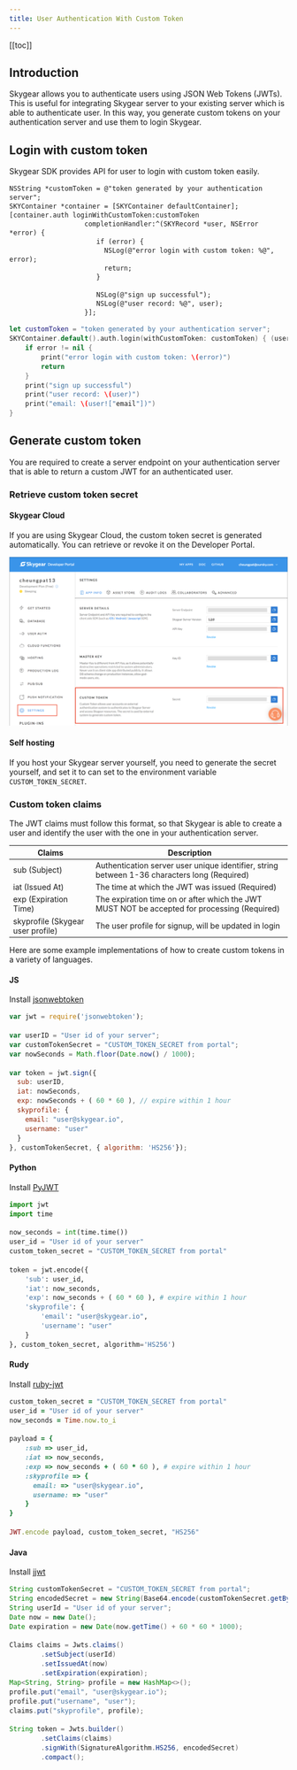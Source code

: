 ```yaml
---
title: User Authentication With Custom Token
---
```


[[toc]]

## Introduction

Skygear allows you to authenticate users using JSON Web Tokens (JWTs). This is
useful for integrating Skygear server to your existing server which is able to
authenticate user. In this way, you generate custom tokens on your
authentication server and use them to login Skygear.

## Login with custom token

Skygear SDK provides API for user to login with custom token easily.

```obj-c
NSString *customToken = @"token generated by your authentication server";
SKYContainer *container = [SKYContainer defaultContainer];
[container.auth loginWithCustomToken:customToken
                   completionHandler:^(SKYRecord *user, NSError *error) {
                      if (error) {
                        NSLog(@"error login with custom token: %@", error);
                        return;
                      }

                      NSLog(@"sign up successful");
                      NSLog(@"user record: %@", user);
                   }];
```

```swift
let customToken = "token generated by your authentication server";
SKYContainer.default().auth.login(withCustomToken: customToken) { (user, error) in
    if error != nil {
        print("error login with custom token: \(error)")
        return
    }
    print("sign up successful")
    print("user record: \(user)")
    print("email: \(user!["email"])")
}
```

## Generate custom token

You are required to create a server endpoint on your authentication server
that is able to return a custom JWT for an authenticated user.

### Retrieve custom token secret

#### Skygear Cloud

If you are using Skygear Cloud, the custom token secret is generated
automatically. You can retrieve or revoke it on the Developer Portal.

![Custom Token](/assets/common/custom-token.png)

#### Self hosting

If you host your Skygear server yourself, you need to generate the secret
yourself, and set it to can set to the environment variable
`CUSTOM_TOKEN_SECRET`.

### Custom token claims

The JWT claims must follow this format, so that Skygear is able to create a
user and identify the user with the one in your authentication server.

| Claims                                 | Description |
|----------------------------------------|-------------|
| sub (Subject)                          | Authentication server user unique identifier, string between 1-36 characters long (Required) |
| iat (Issued At)                        | The time at which the JWT was issued (Required) |
| exp (Expiration Time)                  | The expiration time on or after which the JWT MUST NOT be accepted for processing (Required) |
| skyprofile (Skygear user profile) | The user profile for signup, will be updated in login |

Here are some example implementations of how to create custom tokens in a
variety of languages.

#### JS

Install [jsonwebtoken](https://github.com/auth0/node-jsonwebtoken)

```js
var jwt = require('jsonwebtoken');

var userID = "User id of your server";
var customTokenSecret = "CUSTOM_TOKEN_SECRET from portal";
var nowSeconds = Math.floor(Date.now() / 1000);

var token = jwt.sign({
  sub: userID,
  iat: nowSeconds,
  exp: nowSeconds + ( 60 * 60 ), // expire within 1 hour
  skyprofile: {
    email: "user@skygear.io",
    username: "user"
  }
}, customTokenSecret, { algorithm: 'HS256'});
```

#### Python

Install [PyJWT](https://github.com/jpadilla/pyjwt)

```py
import jwt
import time

now_seconds = int(time.time())
user_id = "User id of your server"
custom_token_secret = "CUSTOM_TOKEN_SECRET from portal"

token = jwt.encode({
    'sub': user_id,
    'iat': now_seconds,
    'exp': now_seconds + ( 60 * 60 ), # expire within 1 hour
    'skyprofile': {
        'email': "user@skygear.io",
        'username': "user"
    }
}, custom_token_secret, algorithm='HS256')
```

#### Rudy

Install [ruby-jwt](https://github.com/jwt/ruby-jwt)

```ruby
custom_token_secret = "CUSTOM_TOKEN_SECRET from portal"
user_id = "User id of your server"
now_seconds = Time.now.to_i

payload = {
    :sub => user_id,
    :iat => now_seconds,
    :exp => now_seconds + ( 60 * 60 ), # expire within 1 hour
    :skyprofile => {
      email: => "user@skygear.io",
      username: => "user"
    }
}

JWT.encode payload, custom_token_secret, "HS256"
```

#### Java

Install [jjwt](https://github.com/jwtk/jjwt)

```java
String customTokenSecret = "CUSTOM_TOKEN_SECRET from portal";
String encodedSecret = new String(Base64.encode(customTokenSecret.getBytes(), Base64.DEFAULT));
String userId = "User id of your server";
Date now = new Date();
Date expiration = new Date(now.getTime() + 60 * 60 * 1000);

Claims claims = Jwts.claims()
        .setSubject(userId)
        .setIssuedAt(now)
        .setExpiration(expiration);
Map<String, String> profile = new HashMap<>();
profile.put("email", "user@skygear.io");
profile.put("username", "user");
claims.put("skyprofile", profile);

String token = Jwts.builder()
        .setClaims(claims)
        .signWith(SignatureAlgorithm.HS256, encodedSecret)
        .compact();
```
